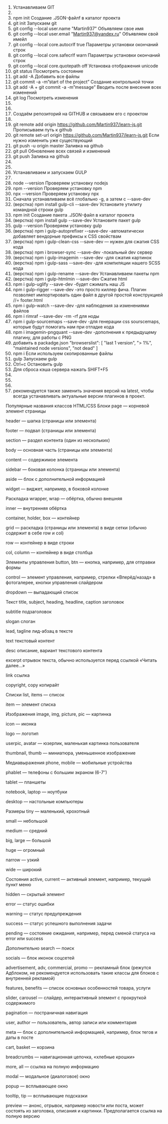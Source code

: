 1. Устанавливаем GIT
2.
3. npm init Создание .JSON-файлf в каталог проекта
4. git init Запускаем git
5. git config --local user.name "Martin937" Объявляем свое имя
6. git config --local user.email "Martin937@yandex.ru" Объявляем свой имейл
7. git config --local core.autocrlf true Параметры установки окончаний строк
8. git config --local core.safecrlf warn Параметры установки окончаний строк
9. git config --local core.quotepath off Установка отображения unicode
10. git status Посмотреть состояние
11. git add -A Добавить все файлы
12. git commit -a -m”start of the project” Создание контрольной точки
13. git add -A + git commit -a -m”message” Вводить после внесения всех изменений
14. git log Посмотреть изменения
15.
16.
17. Создаём репозиторий на GITHUB и связываем его с проектом
18.
19. git remote add origin https://github.com/Martin937/learn-js.git Прописываем путь к github
20. git remote set-url origin https://github.com/Martin937/learn-js.git Если нужно изменить уже существующий
21. git push -u origin master Заливка на github
22. git pull Обновление всех связей и изменений
23. git push Заливка на github
24.
25.
26. Устанавливаем и запускаем GULP
27.
28. node --version Проверяем установку nodejs
29. npm --version Проверяем установку npm
30. npx --version Проверяем установку npx
31. Сначала устанавливаем всё глобально -g, а затем с --save-dev
32. (верстка) npm install gulp-cli --save-dev Установите утилиту командной строки gulp
33. npm init Создание пакета .JSON-файл в каталог проекта
34. (верстка) npm install gulp --save-dev Установите пакет gulp
35. gulp --version Проверяем установку gulp
36. (верстка) npm i gulp-autoprefixer --save-dev -автоматически добавляет вендорные префиксы к CSS свойствам
37. (верстка) npm i gulp-clean-css --save-dev — нужен для сжатия CSS кода
38. (верстка) npm i browser-sync --save-dev -локальный dev сервер
39. (верстка) npm i gulp-imagemin --save-dev -для сжатия картинок
40. (верстка) npm i gulp-sass --save-dev -для компиляции нашего SCSS кода
41. (верстка) npm i gulp-rename --save-dev Устанавливаем пакеты npm
42. (верстка) npm i gulp-htmlmin --save-dev Сжатие html
43. npm i gulp-uglify --save-dev -будет сжимать наш JS
44. npm i gulp-rigger --save-dev -это просто киллер фича. Плагин позволяет импортировать один файл в другой простой конструкцией //= footer.html
45. npm i gulp-watch --save-dev -для наблюдения за изменениями файлов
46. npm i rimraf --save-dev -rm -rf для ноды
47. npm i gulp-sourcemaps --save-dev -для генерации css sourscemaps, которые будут помогать нам при отладке кода
48. npm i imagemin-pngquant --save-dev -дополнения к предыдущему плагину, для работы с PNG
49. добавить в packadge.json
    "browserslist": [
    "last 1 version",
    "> 1%",
    "maintained node versions",
    "not dead"
    ]
50. npm i Если используем скопированные файлы
51. gulp Запускаем gulp
52. Ctrl+c Остановить gulp
53. Для сброса кэша сервера нажать SHIFT+F5
54.
55.
56.
57. рекомендуется также заменить значения версий на latest, чтобы всегда устанавливать актуальные версии плагинов в проект.

Популярные названия классов HTML/CSS
Блоки
page — корневой элемент страницы

header — шапка (страницы или элемента)

footer — подвал (страницы или элемента)

section — раздел контента (один из нескольких)

body — основная часть (страницы или элемента)

content — содержимое элемента

sidebar — боковая колонка (страницы или элемента)

aside — блок с дополнительной информацией

widget — виджет, например, в боковой колонке

Раскладка
wrapper, wrap — обёртка, обычно внешняя

inner — внутренняя обёртка

container, holder, box — контейнер

grid — раскладка (страницы или элемента) в виде сетки (обычно содержит в себе row и col)

row — контейнер в виде строки

col, column — контейнер в виде столбца

Элементы управления
button, btn — кнопка, например, для отправки формы

control — элемент управления, например, стрелки «Вперёд/назад» в фотогалерее, кнопки управления слайдером

dropdown — выпадающий список

Текст
title, subject, heading, headline, caption заголовок

subtitle подзаголовок

slogan слоган

lead, tagline лид-абзац в тексте

text текстовый контент

desc описание, вариант текстового контента

excerpt отрывок текста, обычно используется перед ссылкой «Читать далее…»

link ссылка

copyright, copy копирайт

Списки
list, items — список

item — элемент списка

Изображения
image, img, picture, pic — картинка

icon — иконка

logo — логотип

userpic, avatar — юзерпик, маленькая картинка пользователя

thumbnail, thumb — миниатюра, уменьшенное изображение

Медиавыражения
phone, mobile — мобильные устройства

phablet — телефоны с большим экраном (6-7″)

tablet — планшеты

notebook, laptop — ноутбуки

desktop — настольные компьютеры

Размеры
tiny — маленький, крохотный

small — небольшой

medium — средний

big, large — большой

huge — огромный

narrow — узкий

wide — широкий

Состояния
active, current — активный элемент, например, текущий пункт меню

hidden — скрытый элемент

error — статус ошибки

warning — статус предупреждения

success — статус успешного выполнения задачи

pending — состояние ожидания, например, перед сменой статуса на error или success

Дополнительно
search — поиск

socials — блок иконок соцсетей

advertisement, adv, commercial, promo — рекламный блок (режутся Адблоком, не рекомендуется использовать такие классы для блоков с внутренней рекламой)

features, benefits — список основных особенностей товара, услуги

slider, carousel — слайдер, интерактивный элемент с прокруткой содержимого

pagination — постраничная навигация

user, author — пользователь, автор записи или комментария

meta — блок с дополнительной информацией, например, блок тегов и даты в посте

cart, basket — корзина

breadcrumbs — навигационная цепочка, «хлебные крошки»

more, all — ссылка на полную информацию

modal — модальное (диалоговое) окно

popup — всплывающее окно

tooltip, tip — всплывающие подсказки

preview — анонс, отрывок, например новости или поста, может состоять из заголовка, описания и картинки. Предполагается ссылка на полную версию
